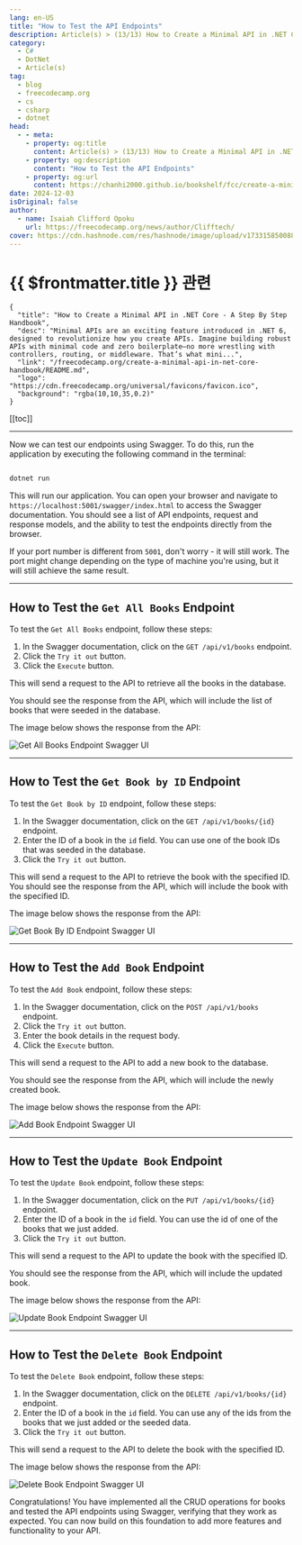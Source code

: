 ```yaml
---
lang: en-US
title: "How to Test the API Endpoints"
description: Article(s) > (13/13) How to Create a Minimal API in .NET Core - A Step By Step Handbook
category:
  - C#
  - DotNet
  - Article(s)
tag:
  - blog
  - freecodecamp.org
  - cs
  - csharp
  - dotnet
head:
  - - meta:
    - property: og:title
      content: Article(s) > (13/13) How to Create a Minimal API in .NET Core - A Step By Step Handbook
    - property: og:description
      content: "How to Test the API Endpoints"
    - property: og:url
      content: https://chanhi2000.github.io/bookshelf/fcc/create-a-minimal-api-in-net-core-handbook/how-to-test-the-api-endpoints.html
date: 2024-12-03
isOriginal: false
author:
  - name: Isaiah Clifford Opoku
    url: https://freecodecamp.org/news/author/Clifftech/
cover: https://cdn.hashnode.com/res/hashnode/image/upload/v1733158500882/9af04a12-2121-4efd-a66f-00330896e358.png
---
```


# {{ $frontmatter.title }} 관련

```component VPCard
{
  "title": "How to Create a Minimal API in .NET Core - A Step By Step Handbook",
  "desc": "Minimal APIs are an exciting feature introduced in .NET 6, designed to revolutionize how you create APIs. Imagine building robust APIs with minimal code and zero boilerplate—no more wrestling with controllers, routing, or middleware. That’s what mini...",
  "link": "/freecodecamp.org/create-a-minimal-api-in-net-core-handbook/README.md",
  "logo": "https://cdn.freecodecamp.org/universal/favicons/favicon.ico",
  "background": "rgba(10,10,35,0.2)"
}
```

[[toc]]

---

<SiteInfo
  name="How to Create a Minimal API in .NET Core - A Step By Step Handbook"
  desc="Minimal APIs are an exciting feature introduced in .NET 6, designed to revolutionize how you create APIs. Imagine building robust APIs with minimal code and zero boilerplate—no more wrestling with controllers, routing, or middleware. That’s what mini..."
  url="https://freecodecamp.org/news/create-a-minimal-api-in-net-core-handbook#heading-how-to-test-the-api-endpoints"
  logo="https://cdn.freecodecamp.org/universal/favicons/favicon.ico"
  preview="https://cdn.hashnode.com/res/hashnode/image/upload/v1733158500882/9af04a12-2121-4efd-a66f-00330896e358.png"/>

Now we can test our endpoints using Swagger. To do this, run the application by executing the following command in the terminal:

```sh

dotnet run
```

This will run our application. You can open your browser and navigate to `https://localhost:5001/swagger/index.html` to access the Swagger documentation. You should see a list of API endpoints, request and response models, and the ability to test the endpoints directly from the browser.

If your port number is different from `5001`, don't worry - it will still work. The port might change depending on the type of machine you're using, but it will still achieve the same result.

---

## How to Test the `Get All Books` Endpoint

To test the `Get All Books` endpoint, follow these steps:

1. In the Swagger documentation, click on the `GET /api/v1/books` endpoint.
2. Click the `Try it out` button.
3. Click the `Execute` button.

This will send a request to the API to retrieve all the books in the database.

You should see the response from the API, which will include the list of books that were seeded in the database.

The image below shows the response from the API:

![Get All Books Endpoint Swagger UI ](https://cdn.hashnode.com/res/hashnode/image/upload/v1732624950148/b497bc8e-727a-43c9-910f-755b3b6f208b.png)

---

## How to Test the `Get Book by ID` Endpoint

To test the `Get Book by ID` endpoint, follow these steps:

1. In the Swagger documentation, click on the `GET /api/v1/books/{id}` endpoint.
2. Enter the ID of a book in the `id` field. You can use one of the book IDs that was seeded in the database.
3. Click the `Try it out` button.

This will send a request to the API to retrieve the book with the specified ID. You should see the response from the API, which will include the book with the specified ID.

The image below shows the response from the API:

![Get Book By ID Endpoint Swagger UI ](https://cdn.hashnode.com/res/hashnode/image/upload/v1732625042363/fe356453-afa6-4a78-b963-d0befff7bd63.png)

---

## How to Test the `Add Book` Endpoint

To test the `Add Book` endpoint, follow these steps:

1. In the Swagger documentation, click on the `POST /api/v1/books` endpoint.
2. Click the `Try it out` button.
3. Enter the book details in the request body.
4. Click the `Execute` button.

This will send a request to the API to add a new book to the database.

You should see the response from the API, which will include the newly created book.

The image below shows the response from the API:

![Add Book Endpoint Swagger UI ](https://cdn.hashnode.com/res/hashnode/image/upload/v1732625138350/faa54e57-e560-49ac-976a-b074e8eebb13.png)

---

## How to Test the `Update Book` Endpoint

To test the `Update Book` endpoint, follow these steps:

1. In the Swagger documentation, click on the `PUT /api/v1/books/{id}` endpoint.
2. Enter the ID of a book in the `id` field. You can use the id of one of the books that we just added.
3. Click the `Try it out` button.

This will send a request to the API to update the book with the specified ID.

You should see the response from the API, which will include the updated book.

The image below shows the response from the API:

![Update Book Endpoint Swagger UI ](https://cdn.hashnode.com/res/hashnode/image/upload/v1732625300781/3de90d6c-92ca-40cb-a54e-2236ec921d86.png)

---

## How to Test the `Delete Book` Endpoint

To test the `Delete Book` endpoint, follow these steps:

1. In the Swagger documentation, click on the `DELETE /api/v1/books/{id}` endpoint.
2. Enter the ID of a book in the `id` field. You can use any of the ids from the books that we just added or the seeded data.
3. Click the `Try it out` button.

This will send a request to the API to delete the book with the specified ID.

The image below shows the response from the API:

![Delete Book Endpoint Swagger UI](https://cdn.hashnode.com/res/hashnode/image/upload/v1732625225432/3b066f4c-2bf2-4f0c-a104-a94dbbad1706.png)

Congratulations! You have implemented all the CRUD operations for books and tested the API endpoints using Swagger, verifying that they work as expected. You can now build on this foundation to add more features and functionality to your API.
